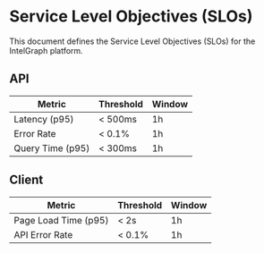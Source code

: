 # Service Level Objectives (SLOs)

This document defines the Service Level Objectives (SLOs) for the IntelGraph platform.

## API

| Metric | Threshold | Window |
|---|---|---|
| Latency (p95) | < 500ms | 1h |
| Error Rate | < 0.1% | 1h |
| Query Time (p95) | < 300ms | 1h |

## Client

| Metric | Threshold | Window |
|---|---|---|
| Page Load Time (p95) | < 2s | 1h |
| API Error Rate | < 0.1% | 1h |
